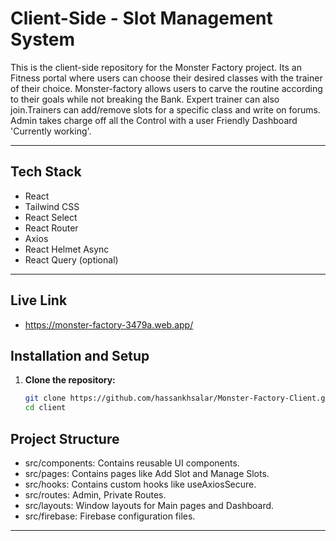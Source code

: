 

# Client-Side - Slot Management System

This is the client-side repository for the Monster Factory project. Its an Fitness portal where users can choose their desired classes with the trainer of their choice. 
Monster-factory allows users to carve the routine according to their goals while not breaking the Bank. 
Expert trainer can also join.Trainers can add/remove slots for a specific class and write on forums.
Admin takes  charge off all the Control with a user Friendly Dashboard 'Currently working'.

---

## Tech Stack
- React
- Tailwind CSS
- React Select
- React Router
- Axios
- React Helmet Async
- React Query (optional)

---

## Live Link
- https://monster-factory-3479a.web.app/

## Installation and Setup

1. **Clone the repository:**
   ```bash
   git clone https://github.com/hassankhsalar/Monster-Factory-Client.git
   cd client

## Project Structure
- src/components: Contains reusable UI components.
- src/pages: Contains pages like Add Slot and Manage Slots.
- src/hooks: Contains custom hooks like useAxiosSecure.
- src/routes: Admin, Private Routes.
- src/layouts: Window layouts for Main pages and Dashboard.
- src/firebase: Firebase configuration files.

---
